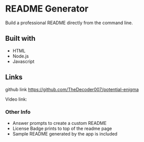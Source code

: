 # README Generator

Build a professional README directly from the command line.

## Built with
* HTML
* Node.js
* Javascript

## Links
github link https://github.com/TheDecoder007/potential-enigma

Video link: 

### Other Info
* Answer prompts to create a custom README
* License Badge prints to top of the readme page
* Sample README generated by the app is included

